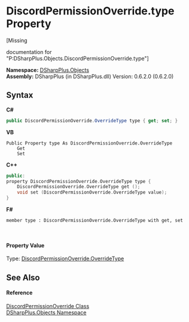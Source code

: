 # DiscordPermissionOverride.type Property 
 

\[Missing <summary> documentation for "P:DSharpPlus.Objects.DiscordPermissionOverride.type"\]

**Namespace:**&nbsp;<a href="b70db947-75ff-488f-5245-350c6ca1e522">DSharpPlus.Objects</a><br />**Assembly:**&nbsp;DSharpPlus (in DSharpPlus.dll) Version: 0.6.2.0 (0.6.2.0)

## Syntax

**C#**<br />
``` C#
public DiscordPermissionOverride.OverrideType type { get; set; }
```

**VB**<br />
``` VB
Public Property type As DiscordPermissionOverride.OverrideType
	Get
	Set
```

**C++**<br />
``` C++
public:
property DiscordPermissionOverride.OverrideType type {
	DiscordPermissionOverride.OverrideType get ();
	void set (DiscordPermissionOverride.OverrideType value);
}
```

**F#**<br />
``` F#
member type : DiscordPermissionOverride.OverrideType with get, set

```

<br />

#### Property Value
Type: <a href="57a0c8be-d304-c09f-2f60-584adfc21d5c">DiscordPermissionOverride.OverrideType</a>

## See Also


#### Reference
<a href="c1796aef-a014-ad1d-88c1-61e4c5b82970">DiscordPermissionOverride Class</a><br /><a href="b70db947-75ff-488f-5245-350c6ca1e522">DSharpPlus.Objects Namespace</a><br />
